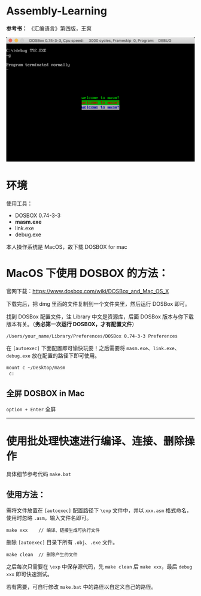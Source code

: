 # Assembly-Learning
**参考书：** 《汇编语言》第四版，王爽

![Welcome](pic/Welcome.png)

# 环境
使用工具：
- DOSBOX 0.74-3-3
- **masm.exe**
- link.exe
- debug.exe

本人操作系统是 MacOS，故下载 DOSBOX for mac

# MacOS 下使用 DOSBOX 的方法：

官网下载：https://www.dosbox.com/wiki/DOSBox_and_Mac_OS_X

下载完后，把 dmg 里面的文件复制到一个文件夹里，然后运行 DOSBox 即可。

找到 DOSBox 配置文件，注 Library 中文是资源库，后面 DOSBox 版本与你下载版本有关。（**务必第一次运行 DOSBOX，才有配置文件**）

```
/Users/your_name/Library/Preferences/DOSBox 0.74-3-3 Preferences
```

在 `[autoexec]` 下面配置即可愉快玩耍！之后需要将 `masm.exe`、`link.exe`、`debug.exe` 放在配置的路径下即可使用。

```
mount c ~/Desktop/masm
 c:
```

## 全屏 DOSBOX in Mac

`option + Enter` 全屏

---

# 使用批处理快速进行编译、连接、删除操作

具体细节参考代码 `make.bat`

## 使用方法：

需将文件放置在 `[autoexec]` 配置路径下 `\exp` 文件中，并以 `xxx.asm` 格式命名，使用时忽略 `.asm`，输入文件名即可。

```
make xxx    // 编译、链接生成可执行文件
```

删除 `[autoexec]` 目录下所有 `.obj`、`.exe` 文件。

```
make clean  // 删除产生的文件
```

之后每次只需要在 `\exp` 中保存源代码，先 `make clean` 后 `make xxx`，最后 `debug xxx` 即可快速测试。

若有需要，可自行修改 `make.bat` 中的路径以自定义自己的路径。

